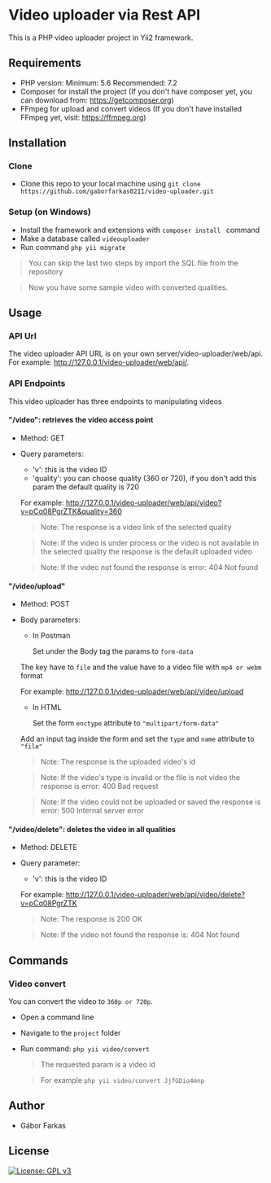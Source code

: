 # Video uploader via Rest API
This is a PHP video uploader project in Yii2 framework.

## Requirements
- PHP version:
    Minimum: 5.6
    Recommended: 7.2
- Composer for install the project (If you don't have composer yet, you can download from: https://getcomposer.org)
- FFmpeg for upload and convert videos (If you don't have installed FFmpeg yet, visit: https://ffmpeg.org)

## Installation

### Clone
- Clone this repo to your local machine using `git clone https://github.com/gaborfarkas0211/video-uploader.git`

### Setup (on Windows)
- Install the framework and extensions with `composer install ` command
- Make a database called `videouploader`
- Run command `php yii migrate `

> You can skip the last two steps by import the SQL file from the repository

> Now you have some sample video with converted qualities.

## Usage
### API Url
The video uploader API URL is on your own server/video-uploader/web/api.
For example: http://127.0.0.1/video-uploader/web/api/.

### API Endpoints
This video uploader has three endpoints to manipulating videos
#### "/video": retrieves the video access point
  - Method: GET
  - Query parameters:
    - 'v': this is the video ID
    - 'quality': you can choose quality (360 or 720), if you don't add this param the default quality is 720
    
    For example: http://127.0.0.1/video-uploader/web/api/video?v=pCq08PgrZTK&quality=360
    > Note: The response is a video link of the selected quality
    
    > Note: If the video is under process or the video is not available in the selected quality the response is the default uploaded video
    
    > Note: If the video not found the response is error: 404 Not found
#### "/video/upload"
  - Method: POST
  - Body parameters:
    - In Postman
    
        Set under the Body tag the params to `form-data`
        
    The key have to `file` and the value have to a video file with `mp4 or webm` format
    
    For example: http://127.0.0.1/video-uploader/web/api/video/upload
    - In HTML
    
        Set the form `enctype` attribute to `"multipart/form-data"`
        
    Add an input tag inside the form and set the `type` and `name` attribute to `"file"`
    
    > Note: The response is the uploaded video's id
    
    > Note: If the video's type is invalid or the file is not video the response is error: 400 Bad request
    
    > Note: If the video could not be uploaded or saved the response is error: 500 Internal server error
#### "/video/delete": deletes the video in all qualities
  - Method: DELETE
  - Query parameter:
    - 'v': this is the video ID

    For example: http://127.0.0.1/video-uploader/web/api/video/delete?v=pCq08PgrZTK
    > Note: The response is 200 OK
    
    > Note: If the video not found the response is: 404 Not found

## Commands
### Video convert
You can convert the video to `360p or 720p`. 
- Open a command line
- Navigate to the `project` folder
- Run command: `php yii video/convert`
    > The requested param is a video id
    
    > For example `php yii video/convert JjfGDio4mnp`

## Author
* Gábor Farkas

## License
[![License: GPL v3](https://img.shields.io/badge/License-GPLv3-blue.svg)](https://www.gnu.org/licenses/gpl-3.0)

